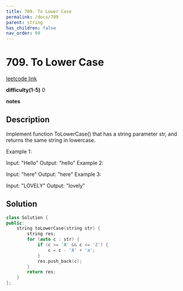 ```yaml
---
title: 709. To Lower Case
permalink: /docs/709
parent: string
has_children: false
nav_order: 99
---
```

# 709. To Lower Case
[leetcode link](https://leetcode.com/problems/to-lower-case/)

**difficulty(1-5)** 
0

**notes**   


## Description
Implement function ToLowerCase() that has a string parameter str, and returns the same string in lowercase.

 

Example 1:

Input: "Hello"
Output: "hello"
Example 2:

Input: "here"
Output: "here"
Example 3:

Input: "LOVELY"
Output: "lovely"

## Solution
```c++
class Solution {
public:
    string toLowerCase(string str) {
        string res;
        for (auto c : str) {
            if (c >= 'A' && c <= 'Z') {
                c = c - 'A' + 'a';
            }
            res.push_back(c);
        }
        return res;
    }
};
```